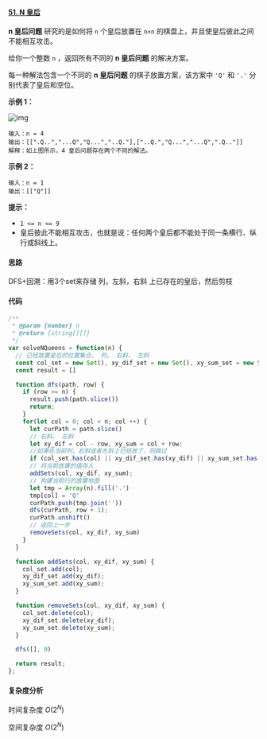 #### [51. N 皇后](https://leetcode-cn.com/problems/n-queens/)

**n 皇后问题** 研究的是如何将 `n` 个皇后放置在 `n×n` 的棋盘上，并且使皇后彼此之间不能相互攻击。

给你一个整数 `n` ，返回所有不同的 **n 皇后问题** 的解决方案。

每一种解法包含一个不同的 **n 皇后问题** 的棋子放置方案，该方案中 `'Q'` 和 `'.'` 分别代表了皇后和空位。

 

**示例 1：**

![img](https://assets.leetcode.com/uploads/2020/11/13/queens.jpg)

```
输入：n = 4
输出：[[".Q..","...Q","Q...","..Q."],["..Q.","Q...","...Q",".Q.."]]
解释：如上图所示，4 皇后问题存在两个不同的解法。
```

**示例 2：**

```
输入：n = 1
输出：[["Q"]]
```

 

**提示：**

- `1 <= n <= 9`
- 皇后彼此不能相互攻击，也就是说：任何两个皇后都不能处于同一条横行、纵行或斜线上。

#### 思路

DFS+回溯：用3个set来存储 列，左斜，右斜 上已存在的皇后，然后剪枝

#### 代码

```JavaScript
/**
 * @param {number} n
 * @return {string[][]}
 */
var solveNQueens = function(n) {
  // 已经放置皇后的位置集合， 列， 右斜， 左斜
  const col_set = new Set(), xy_dif_set = new Set(), xy_sum_set = new Set();
  const result = []

  function dfs(path, row) {
    if (row >= n) {
      result.push(path.slice())
      return;
    }
    for(let col = 0; col < n; col ++) {
      let curPath = path.slice()
      // 右斜， 左斜
      let xy_dif = col - row, xy_sum = col + row;
      //如果在当前列，右斜或者左斜上已经放了，则跳过
      if (col_set.has(col) || xy_dif_set.has(xy_dif) || xy_sum_set.has(xy_sum)) continue;
      // 将当前放置的值存入
      addSets(col, xy_dif, xy_sum);
      // 构建当前行的放置地图
      let tmp = Array(n).fill('.')
      tmp[col] = 'Q'
      curPath.push(tmp.join(''))
      dfs(curPath, row + 1);
      curPath.unshift()
      // 返回上一步
      removeSets(col, xy_dif, xy_sum)
    }
  }

  function addSets(col, xy_dif, xy_sum) {
    col_set.add(col);
    xy_dif_set.add(xy_dif);
    xy_sum_set.add(xy_sum);
  }

  function removeSets(col, xy_dif, xy_sum) {
    col_set.delete(col);
    xy_dif_set.delete(xy_dif);
    xy_sum_set.delete(xy_sum);
  }

  dfs([], 0)

  return result;
};
```

#### 复杂度分析

时间复杂度	$O(2^N)$

空间复杂度	$O(2^N)$

